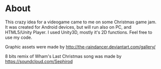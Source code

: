 # About

This crazy idea for a videogame came to me on some Christmas game jam. It was created for Android devices, but will run also on PC, and HTML5/Unity Player.
I used Unity3D, mostly it's 2D functions.  Feel free to use my code.

Graphic assets were made by http://the-raindancer.deviantart.com/gallery/

8 bits remix of Wham's Last Christmas song was made by https://soundcloud.com/Sephirod


